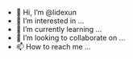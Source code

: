 - 👋 Hi, I’m @lidexun
- 👀 I’m interested in ...
- 🌱 I’m currently learning ...
- 💞️ I’m looking to collaborate on ...
- 📫 How to reach me ...

<!---
lidexun/lidexun is a ✨ special ✨ repository because its `README.md` (this file) appears on your GitHub profile.
You can click the Preview link to take a look at your changes.
--->
